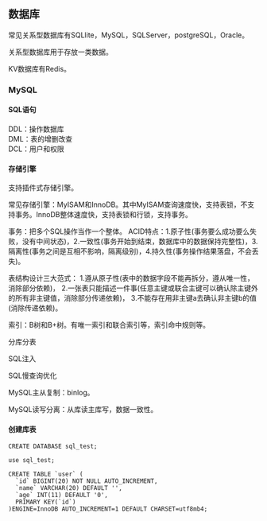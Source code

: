 ## 数据库
常见关系型数据库有SQLlite，MySQL，SQLServer，postgreSQL，Oracle。

关系型数据库用于存放一类数据。

KV数据库有Redis。

### MySQL
#### SQL语句
DDL：操作数据库</br>
DML：表的增删改查</br>
DCL：用户和权限</br>
#### 存储引擎
支持插件式存储引擎。

常见存储引擎：MyISAM和InnoDB。其中MyISAM查询速度快，支持表锁，不支持事务。InnoDB整体速度快，支持表锁和行锁，支持事务。

事务：把多个SQL操作当作一个整体。
ACID特点：1.原子性(事务要么成功要么失败，没有中间状态)，2.一致性(事务开始到结束，数据库中的数据保持完整性)，3.隔离性(事务之间是互相不影响，隔离级别)，4.持久性(事务操作结果落盘，不会丢失)。

表结构设计三大范式：
1.遵从原子性(表中的数据字段不能再拆分，遵从唯一性，消除部分依赖)，
2.一张表只能描述一件事(任意主键或联合主键可以确认除主键外的所有非主键值，消除部分传递依赖)，
3.不能存在用非主键a去确认非主键b的值(消除传递依赖)。

索引：B树和B+树。有唯一索引和联合索引等，索引命中规则等。

分库分表

SQL注入

SQL慢查询优化

MySQL主从复制：binlog。

MySQL读写分离：从库读主库写，数据一致性。

#### 创建库表
```mysql
CREATE DATABASE sql_test;

use sql_test;

CREATE TABLE `user` (
  `id` BIGINT(20) NOT NULL AUTO_INCREMENT,
  `name` VARCHAR(20) DEFAULT '',
  `age` INT(11) DEFAULT '0',
  PRIMARY KEY(`id`)
)ENGINE=InnoDB AUTO_INCREMENT=1 DEFAULT CHARSET=utf8mb4;
```
